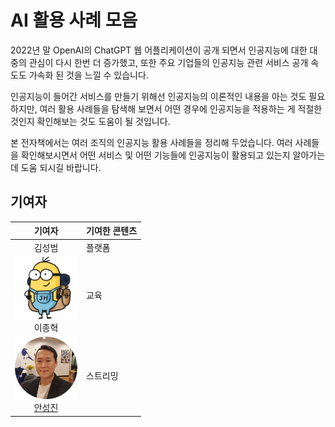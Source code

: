 # AI 활용 사례 모음

2022년 말 OpenAI의 ChatGPT 웹 어플리케이션이 공개 되면서 인공지능에 대한 대중의 관심이 다시 한번 더 증가했고, 또한 주요 기업들의 인공지능 관련 서비스 공개 속도도 가속화 된 것을 느낄 수 있습니다. 

인공지능이 들어간 서비스를 만들기 위해선 인공지능의 이론적인 내용을 아는 것도 필요하지만, 여러 활용 사례들을 탐색해 보면서 어떤 경우에 인공지능을 적용하는 게 적절한 것인지 확인해보는 것도 도움이 될 것입니다. 

본 전자책에서는 여러 조직의 인공지능 활용 사례들을 정리해 두었습니다. 여러 사례들을 확인해보시면서 어떤 서비스 및 어떤 기능들에 인공지능이 활용되고 있는지 알아가는데 도움 되시길 바랍니다. 

## 기여자
| 기여자 | 기여한 콘텐츠 |
|:-----:|:------|
|김성범|플랫폼|
|<img src="https://github.com/Pseudo-Lab/applied-ai/blob/main/book/intro_imgs/jhl.png?raw=true" width="100" height="100"><br>이종혁|교육|
|<img src="https://github.com/Pseudo-Lab/applied-ai/blob/main/book/intro_imgs/sja.png?raw=true" width="100" height="100"><br>[안성진](https://www.linkedin.com/in/sungjin-ahn/)|스트리밍|
